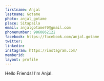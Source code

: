 ```yaml
---
firstname: Anjal
lastname: Gotame
photo: anjal_gotame
place: Sitapaila
email: anjalgotame70@gmail.com
phonenumber: 9860862122
facebook: https://facebook.com/anjal.gotame
twitter: 
linkedin:
instagram: https://instagram.com/
memberid:
layout: profile
---
```


Hello Friends! I'm Anjal.